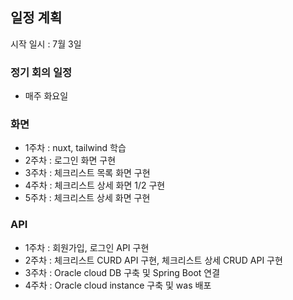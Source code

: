 ## 일정 계획
시작 일시 : 7월 3일

### 정기 회의 일정
- 매주 화요일

### 화면
- 1주차 : nuxt, tailwind 학습
- 2주차 : 로그인 화면 구현
- 3주차 : 체크리스트 목록 화면 구현
- 4주차 : 체크리스트 상세 화면 1/2 구현
- 5주차 : 체크리스트 상세 화면 구현

### API
- 1주차 : 회원가입, 로그인 API 구현
- 2주차 : 체크리스트 CURD API 구현, 체크리스트 상세 CRUD API 구현
- 3주차 : Oracle cloud DB 구축 및 Spring Boot 연결
- 4주차 : Oracle cloud instance 구축 및 was 배포